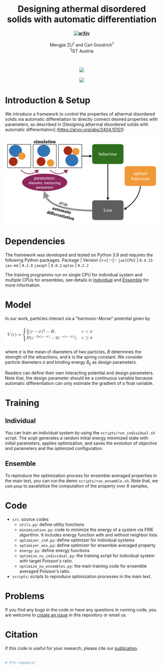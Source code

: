 <h1 align="center">Designing athermal disordered solids with automatic differentiation</h1>
<h4 align="center">
<a href="https://arxiv.org/abs/2404.15101"><img src="https://img.shields.io/badge/arXiv-2404.15101-blue" alt="arXiv"></a>

</h4>
<div align="center">
  <span class="author-block">
    <a>Mengjie ZU</a><sup>1</sup> and</span>
  <span class="author-block">
    <a>Carl Goodrich</a><sup>1</sup></span>
</div>
<div align="center">
  <span class="author-block"><sup>1</sup>IST Austria</span>
</div>

$~$
<p align="center"><img src="pred_light.gif#gh-light-mode-only" width="550"\></p>
<p align="center"><img src="pred_dark.gif#gh-dark-mode-only" width="550"\></p>

# Introduction & Setup
We introduce a framework to control the properties of athermal disordered solids via automatic differetiation to directly connect desired properties with parameters, as described in [Designing athermal disordered solids with automatic differentiation] (https://arxiv.org/abs/2404.15101)

<p align="center"><img src="resources/DSPCs.png" alt="structure" align="center" width="600px"></p>

# Dependencies

The framework was developed and tested on Python 3.9 and requires the following Python packages.
Package | Version (>=)
:-|:-
`jax[CPU]`       | `0.4.23`
`jax-md`        | `0.2.8`
`jaxopt`   | `0.8.2`
`optax` | `0.2.2`

The training programms run on single CPU for individual system and multiple CPUs for ensembles, see details in [Individual](#Individual) and [Ensemble](#Ensemble) for more information.

# Model
In our work, particles interact via a "harmonic-Morse" potential given by 

<p align="left"><img src="resources/hmMorse.png" alt="structure" align="center" width="300px"></p>

where $\sigma$ is the mean of diameters of two particles, $B$ determines the strength of the attractions, and $k$ is the spring constant. We consider particle diameters $\sigma$ and binding energy $B_{ij}$ as design parameters. 

Readers can define their own interacting potential and design parameters. Note that, the design parameter should be a continuous variable because automatic differentiation can only estimate the gradient of a float variable.

# Training

## Individual
You can train an individual system by using the `scripts/run_individual.sh` script. The scipt generates a random initial energy minimized state with initial parameters, applies optimization, and saves the evolution of objective and parameters and the optimized configuration.

## Ensemble
To reproduce the optimization process for ensemble averaged properties in the main text, you can run the demo `scripts/run_ensemble.sh`. Note that, we use `pmap` to parallellize the computation of the property over 8 samples, 

# Code
* `src`: source codes
    * `utils.py`: define utility functions
    * `minimization.py`: code to minimize the energy of a system via FIRE algorithm. It includes energy function with and without neighbor lists.
    * `optimizer_ind.py`: define optimizer for individual systems
    * `optimizer_ens.py`: define optimizer for ensemble averaged property
    * `energy.py`: define energy functions
    * `optimize_nu_individual.py`: the training script for individual system with target Poisson's ratio.
    * `optimize_nu_ensembles.py`: the main training code for ensemble averaged Poisson's ratio.
* `scripts`: scripts to reproduce optimization processes in the main text.

# Problems
If you find any bugs in the code or have any questions in running code, you are welcome to [create an issue]() in this repository or email us.

# Citation
If this code is useful for your research, please cite our [publication]().
```bibtex

# Pre-requeist

```
```

